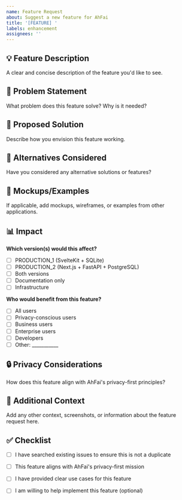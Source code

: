 ```yaml
---
name: Feature Request
about: Suggest a new feature for AhFai
title: '[FEATURE] '
labels: enhancement
assignees: ''
---
```


## 💡 Feature Description

A clear and concise description of the feature you'd like to see.

## 🎯 Problem Statement

What problem does this feature solve? Why is it needed?

## 💭 Proposed Solution

Describe how you envision this feature working.

## 🔄 Alternatives Considered

Have you considered any alternative solutions or features?

## 🎨 Mockups/Examples

If applicable, add mockups, wireframes, or examples from other applications.

## 📊 Impact

**Which version(s) would this affect?**
- [ ] PRODUCTION_1 (SvelteKit + SQLite)
- [ ] PRODUCTION_2 (Next.js + FastAPI + PostgreSQL)
- [ ] Both versions
- [ ] Documentation only
- [ ] Infrastructure

**Who would benefit from this feature?**
- [ ] All users
- [ ] Privacy-conscious users
- [ ] Business users
- [ ] Enterprise users
- [ ] Developers
- [ ] Other: ___________

## 🔒 Privacy Considerations

How does this feature align with AhFai's privacy-first principles?

## 📝 Additional Context

Add any other context, screenshots, or information about the feature request here.

## ✅ Checklist

- [ ] I have searched existing issues to ensure this is not a duplicate
- [ ] This feature aligns with AhFai's privacy-first mission
- [ ] I have provided clear use cases for this feature
- [ ] I am willing to help implement this feature (optional)

